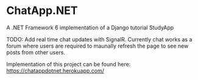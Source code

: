 # ChatApp.NET
A .NET Framework 6 implementation of a Django tutorial StudyApp 

TODO: Add real time chat updates with SignalR. Currently chat works as a forum where users are required to maunally refresh the page to see new posts from other users.


Implementation of this project can be found here: 
https://chatappdotnet.herokuapp.com/
